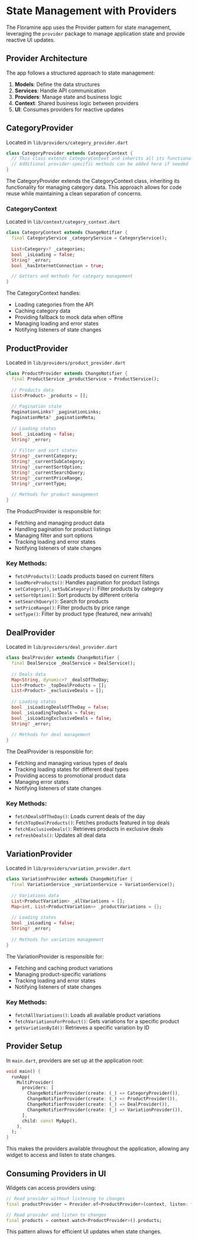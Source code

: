 # State Management with Providers

The Floramine app uses the Provider pattern for state management, leveraging the `provider` package to manage application state and provide reactive UI updates.

## Provider Architecture

The app follows a structured approach to state management:

1. **Models**: Define the data structures
2. **Services**: Handle API communication
3. **Providers**: Manage state and business logic
4. **Context**: Shared business logic between providers
5. **UI**: Consumes providers for reactive updates

## CategoryProvider
Located in `lib/providers/category_provider.dart`

```dart
class CategoryProvider extends CategoryContext {
  // This class extends CategoryContext and inherits all its functionality
  // Additional provider-specific methods can be added here if needed
}
```

The CategoryProvider extends the CategoryContext class, inheriting its functionality for managing category data. This approach allows for code reuse while maintaining a clean separation of concerns.

### CategoryContext
Located in `lib/context/category_context.dart`

```dart
class CategoryContext extends ChangeNotifier {
  final CategoryService _categoryService = CategoryService();
  
  List<Category>? _categories;
  bool _isLoading = false;
  String? _error;
  bool _hasInternetConnection = true;

  // Getters and methods for category management
}
```

The CategoryContext handles:
- Loading categories from the API
- Caching category data
- Providing fallback to mock data when offline
- Managing loading and error states
- Notifying listeners of state changes

## ProductProvider
Located in `lib/providers/product_provider.dart`

```dart
class ProductProvider extends ChangeNotifier {
  final ProductService _productService = ProductService();
  
  // Products data
  List<Product> _products = [];
  
  // Pagination state
  PaginationLinks? _paginationLinks;
  PaginationMeta? _paginationMeta;
  
  // Loading states
  bool _isLoading = false;
  String? _error;
  
  // Filter and sort states
  String? _currentCategory;
  String? _currentSubCategory;
  String? _currentSortOption;
  String? _currentSearchQuery;
  String? _currentPriceRange;
  String? _currentType;
  
  // Methods for product management
}
```

The ProductProvider is responsible for:
- Fetching and managing product data
- Handling pagination for product listings
- Managing filter and sort options
- Tracking loading and error states
- Notifying listeners of state changes

### Key Methods:
- `fetchProducts()`: Loads products based on current filters
- `loadMoreProducts()`: Handles pagination for product listings
- `setCategory()`, `setSubCategory()`: Filter products by category
- `setSortOption()`: Sort products by different criteria
- `setSearchQuery()`: Search for products
- `setPriceRange()`: Filter products by price range
- `setType()`: Filter by product type (featured, new arrivals)

## DealProvider
Located in `lib/providers/deal_provider.dart`

```dart
class DealProvider extends ChangeNotifier {
  final DealService _dealService = DealService();
  
  // Deals data
  Map<String, dynamic>? _dealsOfTheDay;
  List<Product> _topDealProducts = [];
  List<Product> _exclusiveDeals = [];
  
  // Loading states
  bool _isLoadingDealsOfTheDay = false;
  bool _isLoadingTopDeals = false;
  bool _isLoadingExclusiveDeals = false;
  String? _error;
  
  // Methods for deal management
}
```

The DealProvider is responsible for:
- Fetching and managing various types of deals
- Tracking loading states for different deal types
- Providing access to promotional product data
- Managing error states
- Notifying listeners of state changes

### Key Methods:
- `fetchDealsOfTheDay()`: Loads current deals of the day
- `fetchTopDealProducts()`: Fetches products featured in top deals
- `fetchExclusiveDeals()`: Retrieves products in exclusive deals
- `refreshDeals()`: Updates all deal data

## VariationProvider
Located in `lib/providers/variation_provider.dart`

```dart
class VariationProvider extends ChangeNotifier {
  final VariationService _variationService = VariationService();
  
  // Variations data
  List<ProductVariation> _allVariations = [];
  Map<int, List<ProductVariation>> _productVariations = {};
  
  // Loading states
  bool _isLoading = false;
  String? _error;
  
  // Methods for variation management
}
```

The VariationProvider is responsible for:
- Fetching and caching product variations
- Managing product-specific variations
- Tracking loading and error states
- Notifying listeners of state changes

### Key Methods:
- `fetchAllVariations()`: Loads all available product variations
- `fetchVariationsForProduct()`: Gets variations for a specific product
- `getVariationById()`: Retrieves a specific variation by ID

## Provider Setup

In `main.dart`, providers are set up at the application root:

```dart
void main() {
  runApp(
    MultiProvider(
      providers: [
        ChangeNotifierProvider(create: (_) => CategoryProvider()),
        ChangeNotifierProvider(create: (_) => ProductProvider()),
        ChangeNotifierProvider(create: (_) => DealProvider()),
        ChangeNotifierProvider(create: (_) => VariationProvider()),
      ],
      child: const MyApp(),
    ),
  );
}
```

This makes the providers available throughout the application, allowing any widget to access and listen to state changes.

## Consuming Providers in UI

Widgets can access providers using:

```dart
// Read provider without listening to changes
final productProvider = Provider.of<ProductProvider>(context, listen: false);

// Read provider and listen to changes
final products = context.watch<ProductProvider>().products;
```

This pattern allows for efficient UI updates when state changes. 